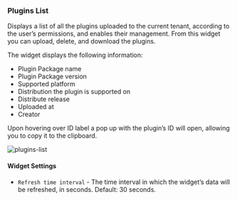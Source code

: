 ### Plugins List
Displays a list of all the plugins uploaded to the current tenant, according to the user’s permissions, and enables their management. From this widget you can upload, delete, and download the plugins. 

The widget displays the following information:

* Plugin Package name
* Plugin Package version
* Supported platform
* Distribution the plugin is supported on
* Distribute release
* Uploaded at
* Creator 
   
Upon hovering over ID label a pop up with the plugin’s ID will open, allowing you to copy it to the clipboard. 

![plugins-list]( https://docs.cloudify.co/latest/images/ui/widgets/plugins-list.png )

#### Widget Settings 
* `Refresh time interval` - The time interval in which the widget’s data will be refreshed, in seconds. Default: 30 seconds.